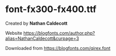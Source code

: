 # font-fx300-fx400.ttf

Created by **Nathan Caldecott**

Website https://blogfonts.com/author.php?alias=NathanCaldecott&curpage=3

Downloaded from https://blogfonts.com/qirex.font